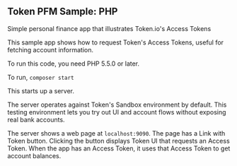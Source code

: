 ## Token PFM Sample: PHP

Simple personal finance app that illustrates Token.io's Access Tokens

This sample app shows how to request Token's Access Tokens, useful
for fetching account information.

To run this code, you need PHP 5.5.0 or later.

To run, `composer start`

This starts up a server.

The server operates against Token's Sandbox environment by default.
This testing environment lets you try out UI and account flows without
exposing real bank accounts.

The server shows a web page at `localhost:9090`. The page has a Link with Token button.
Clicking the button displays Token UI that requests an Access Token.
When the app has an Access Token, it uses that Access Token to get account balances.
